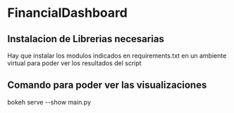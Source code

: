 # FinancialDashboard

## Instalacion de Librerias necesarias
Hay que instalar los modulos indicados en requirements.txt en un ambiente virtual para poder ver los resultados del script

## Comando para poder ver las visualizaciones
bokeh serve --show main.py

